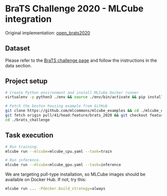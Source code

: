# BraTS Challenge 2020 - MLCube integration

Original implementation: [open_brats2020](https://github.com/lescientifik/open_brats2020)

## Dataset

Please refer to the [BraTS challenge page](http://braintumorsegmentation.org/) and follow the instructions in the data section.

## Project setup

```bash
# Create Python environment and install MLCube Docker runner 
virtualenv -p python3 ./env && source ./env/bin/activate && pip install mlcube-docker

# Fetch the boston housing example from GitHub
git clone https://github.com/mlcommons/mlcube_examples && cd ./mlcube_examples
git fetch origin pull/41/head:feature/brats_2020 && git checkout feature/brats_2020
cd ./brats_challenge
```

## Task execution

```bash
# Run training.
mlcube run --mlcube=mlcube_cpu.yaml --task=train

# Run inference.
mlcube run --mlcube=mlcube_gpu.yaml --task=inference
```

We are targeting pull-type installation, so MLCube images should be available on Docker Hub. If not, try this:

```Bash
mlcube run ... -Pdocker.build_strategy=always
```
